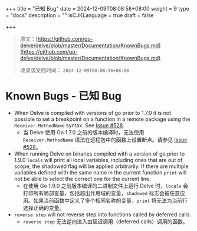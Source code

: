 +++
title = "已知 Bug"
date = 2024-12-09T08:08:56+08:00
weight = 9
type = "docs"
description = ""
isCJKLanguage = true
draft = false

+++

> 原文：[https://github.com/go-delve/delve/blob/master/Documentation/KnownBugs.md](https://github.com/go-delve/delve/blob/master/Documentation/KnownBugs.md)
>
> 收录该文档时间： `2024-12-09T08:08:56+08:00`

# Known Bugs - 已知 Bug



- When Delve is compiled with versions of go prior to 1.7.0 it is not possible to set a breakpoint on a function in a remote package using the `Receiver.MethodName` syntax. See [Issue #528](https://github.com/go-delve/delve/issues/528).
  - 当 Delve 使用 Go 1.7.0 之前的版本编译时，无法使用 `Receiver.MethodName` 语法在远程包中的函数上设置断点。请参见 [Issue #528](https://github.com/go-delve/delve/issues/528)。
- When running Delve on binaries compiled with a version of go prior to 1.9.0 `locals` will print all local variables, including ones that are out of scope, the shadowed flag will be applied arbitrarily. If there are multiple variables defined with the same name in the current function `print` will not be able to select the correct one for the current line.
  - 在使用 Go 1.9.0 之前版本编译的二进制文件上运行 Delve 时，`locals` 会打印所有局部变量，包括超出作用域的变量，`shadowed` 标志会被任意应用。如果当前函数中定义了多个相同名称的变量，`print` 将无法为当前行选择正确的变量。
- `reverse step` will not reverse step into functions called by deferred calls.
  - `reverse step` 无法逆向进入由延迟调用（deferred calls）调用的函数。
